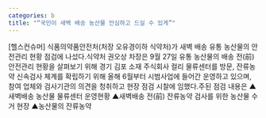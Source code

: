 ```yaml
---
categories: b
title: "“국민이 새벽 배송 농산물 안심하고 드실 수 있게”"
---
```

[헬스컨슈머] 식품의약품안전처(처장 오유경이하 식약처)가 새벽 배송 유통 농산물의 안전관리 현황 점검에 나섰다.식약처 권오상 차장은 9월 27일 유통 농산물의 배송 전(前) 안전관리 현황을 살펴보기 위해 경기 김포 소재 주식회사 컬리 물류센터를 방문, 잔류농약 신속검사 체계를 확립하기 위해 올해 6월부터 시범사업에 들어간 운영하고 있으며, 참여 업체와 검사기관의 의견을 청취하고 현장 점검 시찰에 임했다.주된 점검 내용은 ▲새벽배송 농산물 물류센터 운영현황 ▲새벽배송 전(前) 잔류농약 검사를 위한 농산물 수거 현장 ▲농산물의 잔류농약